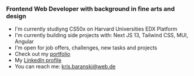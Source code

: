 ### Frontend Web Developer with background in fine arts and design

- I'm currently studiyng CS50x on Harvard Universities EDX Platform
- I'm currently building side projects with: Next JS 13, Tailwind CSS, MUI, Angular
- I'm open for job offers, challenges, new tasks and projects
- Check out my [portfolio](https://krisbaranski.com)
- My [LinkedIn profile](https://www.linkedin.com/in/krisbaranski)
- You can reach me: [kris.baranski@web.de](mailto:kris.baranski@web.de)

